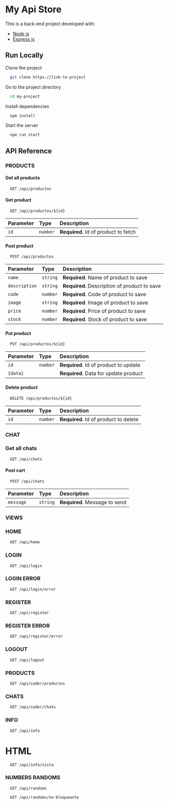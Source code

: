 
# My Api Store


This is a back-end project developed with:

- [Node js](https://nodejs.org/en/)
- [Express js](https://expressjs.com/es/)

## Run Locally

Clone the project

```bash
  git clone https://link-to-project
```

Go to the project directory

```bash
  cd my-project
```

Install dependencies

```bash
  npm install
```

Start the server

```bash
  npm run start
```


## API Reference

### PRODUCTS

#### Get all products

```http
  GET /api/productos
```

#### Get product

```http
  GET /api/productos/${id}
```

| Parameter | Type     | Description                       |
| :-------- | :------- | :-------------------------------- |
| `id`      | `number` | **Required**. Id of product to fetch |

#### Post product

```http
  POST /api/productos
```

| Parameter | Type     | Description                       |
| :-------- | :------- | :-------------------------------- |
| `name`      | `string` | **Required**. Name of product to save |
| `description`      | `string` | **Required**. Description of product to save |
| `code`      | `number` | **Required**. Code of product to save |
| `image`      | `string` | **Required**. Image of product to save |
| `price`      | `number` | **Required**. Price of product to save |
| `stock`      | `number` | **Required**. Stock of product to save |

#### Put product

```http
  PUT /api/productos/${id}
```

| Parameter | Type     | Description                       |
| :-------- | :------- | :-------------------------------- |
| `id`      | `number` | **Required**. Id of product to update |
| `{data}`      |  | **Required**. Data for update product |

#### Delete product

```http
  DELETE /api/productos/${id}
```

| Parameter | Type     | Description                       |
| :-------- | :------- | :-------------------------------- |
| `id`      | `number` | **Required**. Id of product to delete |


### CHAT

### Get all chats

```http
  GET /api/chats
```

#### Post cart

```http
  POST /api/chats
```
| Parameter | Type     | Description                       |
| :-------- | :------- | :-------------------------------- |
| `message`      | `string` | **Required**. Message to send |


### VIEWS

### HOME

```http
  GET /api/home
```

### LOGIN

```http
  GET /api/login
```

### LOGIN ERROR

```http
  GET /api/login/error
```

### REGISTER

```http
  GET /api/register
```

### REGISTER ERROR

```http
  GET /api/register/error
```

### LOGOUT

```http
  GET /api/logout
```

### PRODUCTS

```http
  GET /api/coder/productos
```

### CHATS

```http
  GET /api/coder/chats
```

### INFO

```http
  GET /api/info
```

# HTML
```http
  GET /api/info/vista
```

### NUMBERS RANDOMS

```http
  GET /api/randoms
```

```http
  GET /api/randoms/no-bloqueante
```